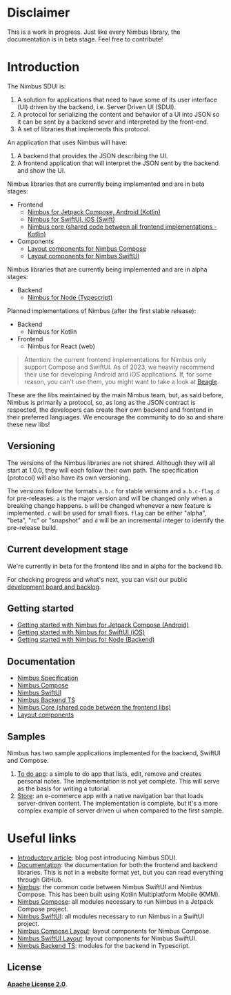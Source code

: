 # Disclaimer
This is a work in progress. Just like every Nimbus library, the documentation is in beta stage. Feel free to contribute!

# Introduction
The Nimbus SDUI is:

1. A solution for applications that need to have some of its user interface (UI) driven by the backend, i.e. Server Driven UI (SDUI).
1. A protocol for serializing the content and behavior of a UI into JSON so it can be sent by a backend sever and interpreted by the front-end.
1. A set of libraries that implements this protocol.

An application that uses Nimbus will have:
1. A backend that provides the JSON describing the UI.
1. A frontend application that will interpret the JSON sent by the backend and show the UI.

Nimbus libraries that are currently being implemented and are in beta stages:

- Frontend
  - [Nimbus for Jetpack Compose, Android (Kotlin)](https://github.com/ZupIT/nimbus-compose)
  - [Nimbus for SwiftUI, iOS (Swift)](https://github.com/ZupIT/nimbus-swiftui)
  - [Nimbus core (shared code between all frontend implementations - Kotlin)](https://github.com/ZupIT/nimbus-core)
- Components
  - [Layout components for Nimbus Compose](https://github.com/ZupIT/nimbus-layout-compose)
  - [Layout components for Nimbus SwiftUI](https://github.com/ZupIT/nimbus-layout-swiftui)

Nimbus libraries that are currently being implemented and are in alpha stages:
- Backend
  - [Nimbus for Node (Typescript)](https://github.com/ZupIT/nimbus-backend-ts)

Planned implementations of Nimbus (after the first stable release):
- Backend
  - Nimbus for Kotlin
- Frontend
  - Nimbus for React (web)

> Attention: the current frontend implementations for Nimbus only support Compose and SwiftUI. As of 2023, we heavily recommend their use for
developing Android and iOS applications. If, for some reason, you can't use them, you might want to take a look at
[Beagle](https://github.com/ZupIT/beagle).

These are the libs maintained by the main Nimbus team, but, as said before, Nimbus is primarily a protocol, so, as long as the JSON contract is
respected, the developers can create their own backend and frontend in their preferred languages. We encourage the community to do so and share these
new libs!

## Versioning
The versions of the Nimbus libraries are not shared. Although they will all start at 1.0.0, they will each follow their own path. The specification
(protocol) will also have its own versioning.

The versions follow the formats `a.b.c` for stable versions and `a.b.c-flag.d` for pre-releases. `a` is the major version and will be changed only
when a breaking change happens. `b` will be changed whenever a new feature is implemented. `c` will be used for small fixes.
`flag` can be either "alpha", "beta", "rc" or "snapshot" and `d` will be an incremental integer to identify the pre-release build.

## Current development stage
We're currently in beta for the frontend libs and in alpha for the backend lib.

For checking progress and what's next, you can visit our public [development board and backlog](https://github.com/orgs/ZupIT/projects/26).

## Getting started
- [Getting started with Nimbus for Jetpack Compose (Android)](compose/getting-started.md)
- [Getting started with Nimbus for SwiftUI (iOS)](swiftui/getting-started.md)
- [Getting started with Nimbus for Node (Backend)](backend-ts/getting-started.md)

## Documentation
- [Nimbus Specification](specification/index.md)
- [Nimbus Compose](compose/index.md)
- [Nimbus SwiftUI](swiftui/index.md)
- [Nimbus Backend TS](backend-ts/index.md)
- [Nimbus Core (shared code between the frontend libs)](core/index.md)
- [Layout components](layout/index.md)

## Samples
Nimbus has two sample applications implemented for the backend, SwiftUI and Compose.

1. [To do app](https://github.com/hernandazevedo/nimbus-todo-app): a simple to do app that lists, edit, remove and creates personal notes. The 
implementation is not yet complete. This will serve as the basis for writing a tutorial.
2. [Store](sample/index.md): an e-commerce app with a native navigation bar that loads server-driven content. The implementation is complete, but it's 
a more complex example of server driven ui when compared to the first sample.

# Useful links
- [Introductory article](https://medium.com/p/9a0d95686fd9/): blog post introducing Nimbus SDUI.
- [Documentation](https://github.com/ZupIT/nimbus-docs): the documentation for both the frontend and backend libraries. This is not in a website format yet, but you can read everything through GitHub.
- [Nimbus](https://github.com/ZupIT/nimbus): the common code between Nimbus SwiftUI and Nimbus Compose. This has been built using Kotlin Multiplatform Mobile (KMM).
- [Nimbus Compose](https://github.com/ZupIT/nimbus-compose): all modules necessary to run Nimbus in a Jetpack Compose project.
- [Nimbus SwiftUI](https://github.com/ZupIT/nimbus-swiftui): all modules necessary to run Nimbus in a SwiftUI project.
- [Nimbus Compose Layout](https://github.com/ZupIT/nimbus-layout-compose): layout components for Nimbus Compose.
- [Nimbus SwiftUI Layout](https://github.com/ZupIT/nimbus-layout-swiftui): layout components for Nimbus SwiftUI.
- [Nimbus Backend TS](https://github.com/ZupIT/nimbus-backend-ts): modules for the backend in Typescript.

## **License**
[**Apache License 2.0**](https://github.com/ZupIT/nimbus-docs/blob/main/LICENSE.txt).
